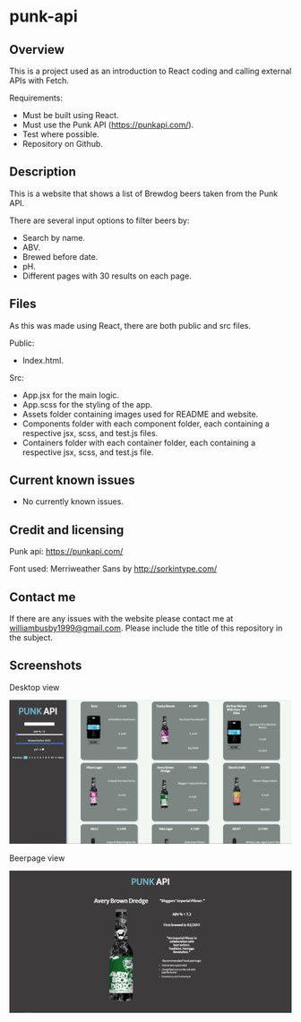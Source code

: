 # punk-api

## Overview

This is a project used as an introduction to React coding and calling external APIs with Fetch.

Requirements:
- Must be built using React.
- Must use the Punk API (https://punkapi.com/).
- Test where possible.
- Repository on Github.

## Description

This is a website that shows a list of Brewdog beers taken from the Punk API.

There are several input options to filter beers by:

- Search by name.
- ABV.
- Brewed before date.
- pH.
- Different pages with 30 results on each page.

## Files

As this was made using React, there are both public and src files.

Public: 

- Index.html.

Src:

- App.jsx for the main logic.
- App.scss for the styling of the app.
- Assets folder containing images used for README and website.
- Components folder with each component folder, each containing a respective jsx, scss, and test.js files.
- Containers folder with each container folder, each containing a respective jsx, scss, and test.js file.

## Current known issues

- No currently known issues.

## Credit and licensing

Punk api: https://punkapi.com/

Font used: Merriweather Sans by http://sorkintype.com/

## Contact me

If there are any issues with the website please contact me at williambusby1999@gmail.com. Please include the title of this repository in the subject.

## Screenshots

Desktop view

![Desktop View](https://github.com/WilliamBusby/punk-api/blob/main/public/README_desktop_updated.PNG)

Beerpage view

![Beer page View](https://github.com/WilliamBusby/punk-api/blob/main/public/README_beerpage.PNG)
